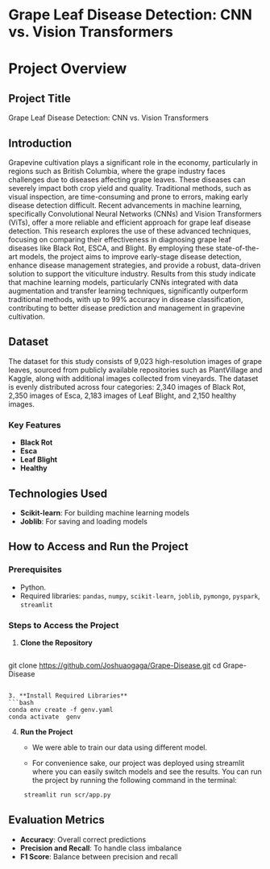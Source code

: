 # Grape Leaf Disease Detection: CNN vs. Vision Transformers

# Project Overview

## Project Title
Grape Leaf Disease Detection: CNN vs. Vision Transformers

## Introduction
Grapevine cultivation plays a significant role in the economy, particularly in regions such as British Columbia, where the grape industry faces challenges due to diseases affecting grape leaves. These diseases can severely impact both crop yield and quality. Traditional methods, such as visual inspection, are time-consuming and prone to errors, making early disease detection difficult. Recent advancements in machine learning, specifically Convolutional Neural Networks (CNNs) and Vision Transformers (ViTs), offer a more reliable and efficient approach for grape leaf disease detection. This research explores the use of these advanced techniques, focusing on comparing their effectiveness in diagnosing grape leaf diseases like Black Rot, ESCA, and Blight. By employing these state-of-the-art models, the project aims to improve early-stage disease detection, enhance disease management strategies, and provide a robust, data-driven solution to support the viticulture industry. Results from this study indicate that machine learning models, particularly CNNs integrated with data augmentation and transfer learning techniques, significantly outperform traditional methods, with up to 99% accuracy in disease classification, contributing to better disease prediction and management in grapevine cultivation.

## Dataset
The dataset for this study consists of 9,023 high-resolution images of grape leaves, sourced from publicly available repositories such as PlantVillage and Kaggle, along with additional images collected from vineyards. The dataset is evenly distributed across four categories: 2,340 images of Black Rot, 2,350 images of Esca, 2,183 images of Leaf Blight, and 2,150 healthy images.

### Key Features
- **Black Rot**
- **Esca**
- **Leaf Blight**
- **Healthy**

## Technologies Used
- **Scikit-learn**: For building machine learning models
- **Joblib**: For saving and loading models

## How to Access and Run the Project

### Prerequisites
- Python. 
- Required libraries: `pandas`, `numpy`, `scikit-learn`, `joblib`, `pymongo`, `pyspark`,  `streamlit`

### Steps to Access the Project
1. **Clone the Repository**
   ```bash
git clone https://github.com/Joshuaogaga/Grape-Disease.git
cd Grape-Disease
   ```

3. **Install Required Libraries**
   ```bash
   conda env create -f genv.yaml
   conda activate  genv
   ```

4. **Run the Project**
    - We were able to train our data using different model.

    - For convenience sake, our project was deployed using streamlit where you can easily switch models  and see the results. You can run the project by running the following command in the terminal:
    ```bash
     streamlit run scr/app.py
     ```
## Evaluation Metrics
- **Accuracy**: Overall correct predictions
- **Precision and Recall**: To handle class imbalance
- **F1 Score**: Balance between precision and recall

